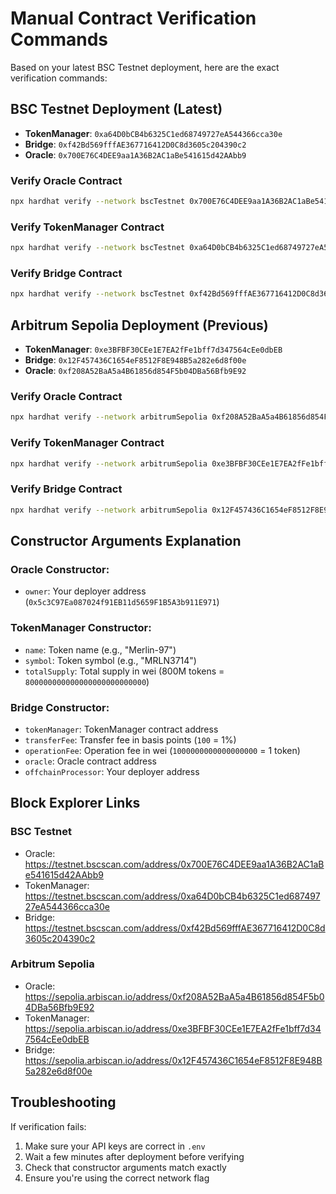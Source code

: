 # Manual Contract Verification Commands

Based on your latest BSC Testnet deployment, here are the exact verification commands:

## BSC Testnet Deployment (Latest)
- **TokenManager**: `0xa64D0bCB4b6325C1ed68749727eA544366cca30e`
- **Bridge**: `0xf42Bd569fffAE367716412D0C8d3605c204390c2`
- **Oracle**: `0x700E76C4DEE9aa1A36B2AC1aBe541615d42AAbb9`

### Verify Oracle Contract
```bash
npx hardhat verify --network bscTestnet 0x700E76C4DEE9aa1A36B2AC1aBe541615d42AAbb9 "0x5c3C97Ea087024f91EB11d5659F1B5A3b911E971"
```

### Verify TokenManager Contract
```bash
npx hardhat verify --network bscTestnet 0xa64D0bCB4b6325C1ed68749727eA544366cca30e "Merlin-97" "MRLN3714" "800000000000000000000000000"
```

### Verify Bridge Contract
```bash
npx hardhat verify --network bscTestnet 0xf42Bd569fffAE367716412D0C8d3605c204390c2 "0xa64D0bCB4b6325C1ed68749727eA544366cca30e" 100 "1000000000000000000" "0x700E76C4DEE9aa1A36B2AC1aBe541615d42AAbb9" "0x5c3C97Ea087024f91EB11d5659F1B5A3b911E971"
```

## Arbitrum Sepolia Deployment (Previous)
- **TokenManager**: `0xe3BFBF30CEe1E7EA2fFe1bff7d347564cEe0dbEB`
- **Bridge**: `0x12F457436C1654eF8512F8E948B5a282e6d8f00e`
- **Oracle**: `0xf208A52BaA5a4B61856d854F5b04DBa56Bfb9E92`

### Verify Oracle Contract
```bash
npx hardhat verify --network arbitrumSepolia 0xf208A52BaA5a4B61856d854F5b04DBa56Bfb9E92 "0x5c3C97Ea087024f91EB11d5659F1B5A3b911E971"
```

### Verify TokenManager Contract
```bash
npx hardhat verify --network arbitrumSepolia 0xe3BFBF30CEe1E7EA2fFe1bff7d347564cEe0dbEB "Merlin-421614" "MRLN3564" "800000000000000000000000000"
```

### Verify Bridge Contract
```bash
npx hardhat verify --network arbitrumSepolia 0x12F457436C1654eF8512F8E948B5a282e6d8f00e "0xe3BFBF30CEe1E7EA2fFe1bff7d347564cEe0dbEB" 100 "1000000000000000000" "0xf208A52BaA5a4B61856d854F5b04DBa56Bfb9E92" "0x5c3C97Ea087024f91EB11d5659F1B5A3b911E971"
```

## Constructor Arguments Explanation

### Oracle Constructor:
- `owner`: Your deployer address (`0x5c3C97Ea087024f91EB11d5659F1B5A3b911E971`)

### TokenManager Constructor:
- `name`: Token name (e.g., "Merlin-97")
- `symbol`: Token symbol (e.g., "MRLN3714")
- `totalSupply`: Total supply in wei (800M tokens = `800000000000000000000000000`)

### Bridge Constructor:
- `tokenManager`: TokenManager contract address
- `transferFee`: Transfer fee in basis points (`100` = 1%)
- `operationFee`: Operation fee in wei (`1000000000000000000` = 1 token)
- `oracle`: Oracle contract address
- `offchainProcessor`: Your deployer address

## Block Explorer Links

### BSC Testnet
- Oracle: https://testnet.bscscan.com/address/0x700E76C4DEE9aa1A36B2AC1aBe541615d42AAbb9
- TokenManager: https://testnet.bscscan.com/address/0xa64D0bCB4b6325C1ed68749727eA544366cca30e
- Bridge: https://testnet.bscscan.com/address/0xf42Bd569fffAE367716412D0C8d3605c204390c2

### Arbitrum Sepolia
- Oracle: https://sepolia.arbiscan.io/address/0xf208A52BaA5a4B61856d854F5b04DBa56Bfb9E92
- TokenManager: https://sepolia.arbiscan.io/address/0xe3BFBF30CEe1E7EA2fFe1bff7d347564cEe0dbEB
- Bridge: https://sepolia.arbiscan.io/address/0x12F457436C1654eF8512F8E948B5a282e6d8f00e

## Troubleshooting

If verification fails:
1. Make sure your API keys are correct in `.env`
2. Wait a few minutes after deployment before verifying
3. Check that constructor arguments match exactly
4. Ensure you're using the correct network flag 